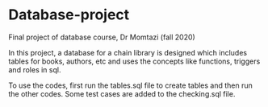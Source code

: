 # Database-project
Final project of database course, Dr Momtazi (fall 2020)

In this project, a database for a chain library  is designed which includes tables for books, authors, etc and uses the concepts like functions, triggers and roles in sql.

To use the codes, first run the tables.sql file to create tables and then run the other codes.
Some test cases are added to the checking.sql file.
